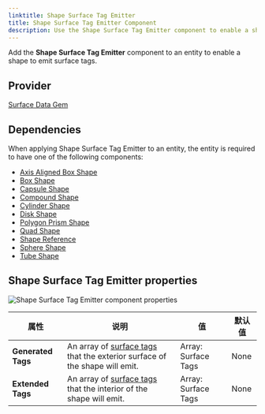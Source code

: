 ```yaml
---
linktitle: Shape Surface Tag Emitter
title: Shape Surface Tag Emitter Component
description: Use the Shape Surface Tag Emitter component to enable a shape to emit surface tags in your Open 3D Engine (O3DE) level.
---
```


Add the **Shape Surface Tag Emitter** component to an entity to enable a shape to emit surface tags.

## Provider

[Surface Data Gem](/docs/user-guide/gems/reference/environment/surface-data)

## Dependencies

When applying Shape Surface Tag Emitter to an entity, the entity is required to have one of the following components:

- [Axis Aligned Box Shape](../shape/axis-aligned-box-shape)
- [Box Shape](../shape/box-shape)
- [Capsule Shape](../shape/capsule-shape)
- [Compound Shape](../shape/compound-shape)
- [Cylinder Shape](../shape/cylinder-shape)
- [Disk Shape](../shape/disk-shape)
- [Polygon Prism Shape](../shape/polygon-prism-shape)
- [Quad Shape](../shape/quad-shape)
- [Shape Reference](../shape/shape-reference)
- [Sphere Shape](../shape/sphere-shape)
- [Tube Shape](../shape/tube-shape)

## Shape Surface Tag Emitter properties

![Shape Surface Tag Emitter component properties](/images/user-guide/components/reference/surface-data/shape-surface-tag-emitter-component.png)

| 属性 | 说明 | 值 | 默认值 |
|-|-|-|-|
| **Generated Tags** | An array of [surface tags](/docs/user-guide/gems/reference/environment/surface-data) that the exterior surface of the shape will emit. | Array: Surface Tags | None |
| **Extended Tags** | An array of [surface tags](/docs/user-guide/gems/reference/environment/surface-data) that the interior of the shape will emit. | Array: Surface Tags | None |
